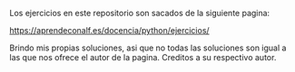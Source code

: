 Los ejercicios en este repositorio son sacados de la siguiente pagina:

https://aprendeconalf.es/docencia/python/ejercicios/

Brindo mis propias soluciones, asi que no todas las soluciones son igual a las que nos ofrece el autor de la pagina.
Creditos a su respectivo autor.